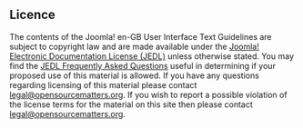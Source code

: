 ## Licence
The contents of the Joomla! en-GB User Interface Text Guidelines are subject to copyright law and are made available under the <a href="http://docs.joomla.org/JEDL"
title="Joomla! Electronic Documentation License (JEDL)">Joomla! Electronic Documentation License (JEDL)</a> unless otherwise stated.
You may find the <a href="http://docs.joomla.org/JEDL/FAQ" title="JEDL Frequently Asked Questions">JEDL Frequently Asked Questions</a>
useful in determining if your proposed use of this material is allowed. If you have any questions regarding licensing of this
material please contact <a href="mailto:legal@opensourcematters.org" title="Email Open Source Matters">legal@opensourcematters.org</a>.
If you wish to report a possible violation of the license terms for the material on this site then please contact
<a href="mailto:legal@opensourcematters.org" title="Email Open Source Matters">legal@opensourcematters.org</a>.</p>
 

